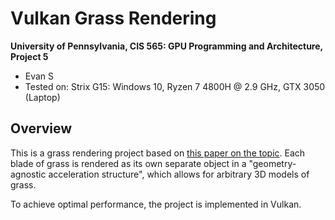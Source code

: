 Vulkan Grass Rendering
==================================

**University of Pennsylvania, CIS 565: GPU Programming and Architecture, Project 5**

* Evan S
* Tested on: Strix G15: Windows 10, Ryzen 7 4800H @ 2.9 GHz, GTX 3050 (Laptop)

## Overview

This is a grass rendering project based on [this paper on the topic](https://www.cg.tuwien.ac.at/research/publications/2017/JAHRMANN-2017-RRTG/JAHRMANN-2017-RRTG-draft.pdf). Each blade of grass is rendered as its own separate object in a "geometry-agnostic acceleration structure", which allows for arbitrary 3D models of grass. 

To achieve optimal performance, the project is implemented in Vulkan.